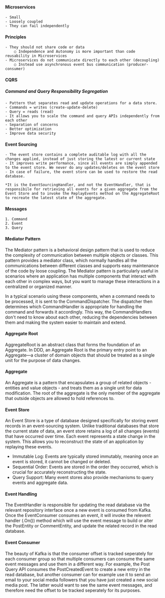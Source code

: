 #### Microservices
	- Small
	- Loosely coupled
	- They can fail independently
	

#### Principles
	- They should not share code or data
		○ Independence and Autonomy is more important than code reusability in Microservices
	- Microservices do not communicate directly to each other (decoupling)
		○ Instead use asynchronous event bus communication (producer-consumer)

#### CQRS
##### Command and Query Responsibility Segregation
	- Pattern that separates read and update operations for a data store.
	- Commands = writes (create-update-delete)
	- Query = reads (read)
	- It allows you to scale the command and query APIs independently from each other
	- Separation of concerns
	- Better optimization
	- Improve data security

#### Event Sourcing
	- The event store contains a complete auditable log with all the changes applied, instead of just storing the latest or current state
	- It improves write performance, since all events are simply appended to the event store. We never do any updates/deletes on the event store
	- In case of failure, the event store can be used to restore the read database.

	*It is the EventSourcingHandler, and not the EventHandler, that is responsibile for retrieving all events for a given aggregate from the Event Store and to invoke the ReplayEvents method on the AggregateRoot to recreate the latest state of the aggregate.

#### Messages 
	1. Command
	2. Event
	3. Query


#### Mediator Pattern
The Mediator pattern is a behavioral design pattern that is used to reduce the complexity of communication between multiple objects or classes. This pattern provides a mediator class, which normally handles all the communications between different classes and supports easy maintenance of the code by loose coupling. The Mediator pattern is particularly useful in scenarios where an application has multiple components that interact with each other in complex ways, but you want to manage these interactions in a centralized or organized manner.

In a typical scenario using these components, when a command needs to be processed, it is sent to the CommandDispatcher. The dispatcher then determines which CommandHandler is appropriate for handling the command and forwards it accordingly. This way, the CommandHandlers don't need to know about each other, reducing the dependencies between them and making the system easier to maintain and extend.

#### Aggregate Root
AggregateRoot is an abstract class that forms the foundation of an Aggregate. In DDD, an Aggregate Root is the primary entry point to an Aggregate—a cluster of domain objects that should be treated as a single unit for the purpose of data changes.

#### Aggregate
An Aggregate is a pattern that encapsulates a group of related objects - entities and value objects - and treats them as a single unit for data modification. The root of the aggregate is the only member of the aggregate that outside objects are allowed to hold references to.

#### Event Store
An Event Store is a type of database designed specifically for storing event records in an event-sourcing system. Unlike traditional databases that store the current state of data, an event store retains a log of all changes (events) that have occurred over time. Each event represents a state change in the system. This allows you to reconstruct the state of an application by replaying these events.

- Immutable Log: Events are typically stored immutably, meaning once an event is stored, it cannot be changed or deleted.
- Sequential Order: Events are stored in the order they occurred, which is crucial for accurately reconstructing the state.
- Query Support: Many event stores also provide mechanisms to query events and aggregate data.

#### Event Handling
The EventHandler is responsible for updating the read database via the relevant repository interface once a new event is consumed from Kafka.
Once the EventConsumer consumes an event, it will invoke the relevent handler (.On()) method which will use the event message to build or alter the PostEntity or CommentEntity, and update the related record in the read database.

#### Event Consumer
The beauty of Kafka is that the consumer offset is tracked seperately for each consumer group so that multiple consumers can consume the same event messages and use them in a different way. For example, the Post Query API consumes the PostCreatedEvent to create a new entry in the read database, but another consumer can for example use it to send an email to your social media followers that you have just created a new social media post. The latter would want to see the same event messages, and therefore need the offset to be tracked seperately for its purposes.
